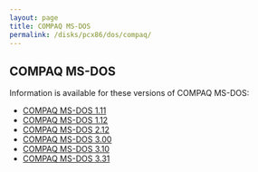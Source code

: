 ```yaml
---
layout: page
title: COMPAQ MS-DOS
permalink: /disks/pcx86/dos/compaq/
---
```


COMPAQ MS-DOS
---

Information is available for these versions of COMPAQ MS-DOS:

* [COMPAQ MS-DOS 1.11](/disks/pcx86/dos/compaq/1.11/)
* [COMPAQ MS-DOS 1.12](/disks/pcx86/dos/compaq/1.12/)
* [COMPAQ MS-DOS 2.12](/disks/pcx86/dos/compaq/2.12/)
* [COMPAQ MS-DOS 3.00](/disks/pcx86/dos/compaq/3.00/)
* [COMPAQ MS-DOS 3.10](/disks/pcx86/dos/compaq/3.10/)
* [COMPAQ MS-DOS 3.31](/disks/pcx86/dos/compaq/3.31/)

